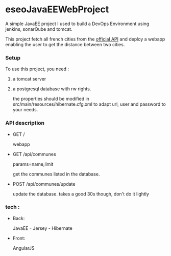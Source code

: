 # eseoJavaEEWebProject

A simple JavaEE project I used to build a DevOps Environment using jenkins, sonarQube and tomcat.

This project fetch all french cities from the [official API](https://api.gouv.fr/api/api-geo.html) and deploy a webapp enabling the user to get the distance between two cities.

### Setup

To use this project, you need :
1. a tomcat server
2. a postgresql database with rw rights.

   the properties should be modified in src/main/resources/hibernate.cfg.xml to adapt url, user and password to your needs. 


### API description
* GET /

  webapp
* GET /api/communes
  
  params=name,limit
  
  get the communes listed in the database.

* POST /api/communes/update

  update the database. takes a good 30s though, don't do it lightly
  


### tech : 
* Back:

  JavaEE - Jersey - Hibernate
* Front:

  AngularJS

